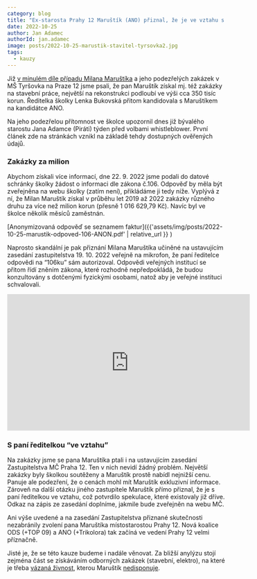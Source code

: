 ```yaml
---
category: blog
title: "Ex-starosta Prahy 12 Maruštík (ANO) přiznal, že je ve vztahu s ředitelkou MŠ Tyršovka. Ta mu v uplynulých letech zadala veřejné zakázky za milion"
date: 2022-10-25
author: Jan Adamec
authorId: jan.adamec
image: posts/2022-10-25-marustik-stavitel-tyrsovka2.jpg
tags:
  - kauzy
---
```


Již [v minulém díle případu Milana Maruštíka](https://praha12.pirati.cz/aktuality/marustik-stavitel-ms-tyrsovka.html) a jeho podezřelých zakázek v MŠ Tyršovka na Praze 12 jsme psali, že pan Maruštík získal mj. též zakázky na stavební práce, největší na rekonstrukci podloubí ve výši cca 350 tisíc korun. Ředitelka školky Lenka Bukovská přitom kandidovala s Maruštíkem na kandidátce ANO.

Na jeho podezřelou přítomnost ve školce upozornil dnes již bývalého starostu Jana Adamce (Piráti) týden před volbami whistleblower. První článek zde na stránkách vznikl na základě tehdy dostupných ověřených údajů.

### Zakázky za milion

Abychom získali více informací, dne 22.&nbsp;9.&nbsp;2022 jsme podali do datové schránky školky žádost o informaci dle zákona č.106. Odpověď by měla být zveřejněna na webu školky (zatím není), přikládáme ji tedy níže. Vyplývá z ní, že Milan Maruštík získal v průběhu let 2019 až 2022 zakázky různého druhu za více než milion korun (přesně 1&nbsp;016&nbsp;629,79 Kč). Navíc byl ve školce několik měsíců zaměstnán.

[Anonymizovaná odpověď se seznamem faktur]({{'assets/img/posts/2022-10-25-marustik-odpoved-106-ANON.pdf' | relative_url }} )

Naprosto skandální je pak přiznání Milana Maruštíka učiněné na ustavujícím zasedání zastupitelstva 19.&nbsp;10.&nbsp;2022 veřejně na mikrofon, že paní ředitelce odpovědi na “106ku” sám autorizoval. Odpovědi veřejných institucí se přitom řídí zněním zákona, které rozhodně nepředpokládá, že budou konzultovány s dotčenými fyzickými osobami, natož aby je veřejné instituci schvalovali.

<iframe width="560" height="315" src="https://www.youtube.com/embed/eLd0fmplnsY" title="YouTube video player" frameborder="0" allow="accelerometer; autoplay; clipboard-write; encrypted-media; gyroscope; picture-in-picture" allowfullscreen></iframe>

### S paní ředitelkou “ve vztahu”

Na zakázky jsme se pana Maruštíka ptali i na ustavujícím zasedání Zastupitelstva MČ Praha 12. Ten v nich nevidí žádný problém. Největší zakázky byly školkou soutěženy a Maruštík prostě nabídl nejnižší cenu. Panuje ale podezření, že o cenách mohl mít Maruštík exkluzivní informace. Zároveň na další otázku jiného zastupitele Maruštík přímo přiznal, že je s paní ředitelkou ve vztahu, což potvrdilo spekulace, které existovaly již dříve. Odkaz na zápis ze zasedání doplníme, jakmile bude zveřejněn na webu MČ.

Ani výše uvedené a na zasedání Zastupitelstva přiznané skutečnosti nezabránily zvolení pana Maruštíka místostarostou Prahy 12. Nová koalice ODS (+TOP&nbsp;09) a ANO (+Trikolora) tak začíná ve vedení Prahy 12 velmi příznačně.

Jisté je, že se této kauze budeme i nadále věnovat. Za bližší anylýzu stojí zejména část se získáváním odborných zakázek (stavební, elektro), na které je třeba [vázaná živnost](https://www.profi-kancelar.cz/jak-ziskat-zivnostensky-list/stavebnictvi-zivnost-podminky/), kterou Maruštík [nedisponuje](https://rejstriky.finance.cz/firma-milan-marustik-61865524).



